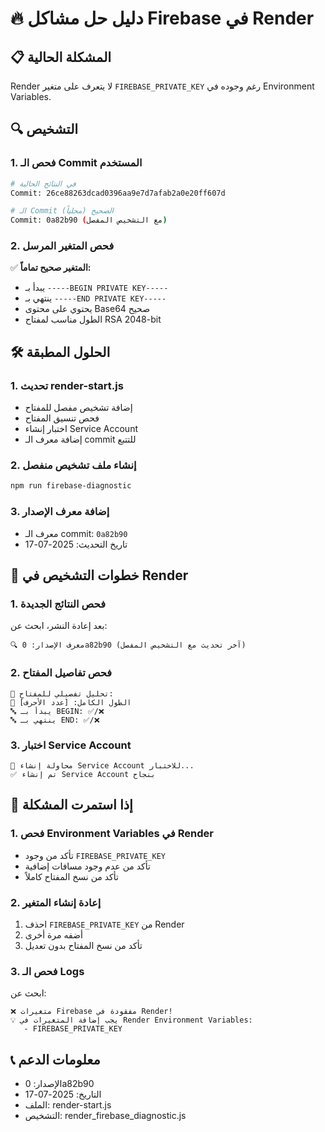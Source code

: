 # 🔥 دليل حل مشاكل Firebase في Render

## 📋 المشكلة الحالية
Render لا يتعرف على متغير `FIREBASE_PRIVATE_KEY` رغم وجوده في Environment Variables.

## 🔍 التشخيص

### 1. فحص الـ Commit المستخدم
```bash
# في النتائج الحالية
Commit: 26ce88263dcad0396aa9e7d7afab2a0e20ff607d

# الـ Commit الصحيح (محلياً)
Commit: 0a82b90 (مع التشخيص المفصل)
```

### 2. فحص المتغير المرسل
✅ **المتغير صحيح تماماً:**
- يبدأ بـ `-----BEGIN PRIVATE KEY-----`
- ينتهي بـ `-----END PRIVATE KEY-----`
- يحتوي على محتوى Base64 صحيح
- الطول مناسب لمفتاح RSA 2048-bit

## 🛠️ الحلول المطبقة

### 1. تحديث render-start.js
- إضافة تشخيص مفصل للمفتاح
- فحص تنسيق المفتاح
- اختبار إنشاء Service Account
- إضافة معرف الـ commit للتتبع

### 2. إنشاء ملف تشخيص منفصل
```bash
npm run firebase-diagnostic
```

### 3. إضافة معرف الإصدار
- معرف الـ commit: `0a82b90`
- تاريخ التحديث: 2025-07-17

## 📝 خطوات التشخيص في Render

### 1. فحص النتائج الجديدة
بعد إعادة النشر، ابحث عن:
```
🔍 معرف الإصدار: 0a82b90 (آخر تحديث مع التشخيص المفصل)
```

### 2. فحص تفاصيل المفتاح
```
🔬 تحليل تفصيلي للمفتاح:
📏 الطول الكامل: [عدد الأحرف]
🔤 يبدأ بـ BEGIN: ✅/❌
🔤 ينتهي بـ END: ✅/❌
```

### 3. اختبار Service Account
```
🧪 محاولة إنشاء Service Account للاختبار...
✅ تم إنشاء Service Account بنجاح
```

## 🚨 إذا استمرت المشكلة

### 1. فحص Environment Variables في Render
- تأكد من وجود `FIREBASE_PRIVATE_KEY`
- تأكد من عدم وجود مسافات إضافية
- تأكد من نسخ المفتاح كاملاً

### 2. إعادة إنشاء المتغير
1. احذف `FIREBASE_PRIVATE_KEY` من Render
2. أضفه مرة أخرى
3. تأكد من نسخ المفتاح بدون تعديل

### 3. فحص الـ Logs
ابحث عن:
```
❌ متغيرات Firebase مفقودة في Render!
💡 يجب إضافة المتغيرات في Render Environment Variables:
   - FIREBASE_PRIVATE_KEY
```

## 📞 معلومات الدعم
- الإصدار: 0a82b90
- التاريخ: 2025-07-17
- الملف: render-start.js
- التشخيص: render_firebase_diagnostic.js
